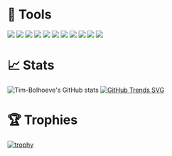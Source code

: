 # 🔨 Tools 
![](https://img.shields.io/badge/Windows-informational?style=flat&logo=Windows&logoColor=white&color=0078D6)
![](https://img.shields.io/badge/Django-informational?style=flat&logo=Django&logoColor=white&color=092E20)
![](https://img.shields.io/badge/Python-informational?style=flat&logo=Python&logoColor=white&color=3776AB)
![](https://img.shields.io/badge/SQLite-informational?style=flat&logo=SQLite&logoColor=white&color=003B57)
![](https://img.shields.io/badge/PostgreSQL-informational?style=flat&logo=PostgreSQL&logoColor=white&color=4169E1)
![](https://img.shields.io/badge/Javascript-informational?style=flat&logo=JavaScript&logoColor=white&color=F7DF1E)
![](https://img.shields.io/badge/HTML-informational?style=flat&logo=HTML5&logoColor=white&color=E34F26)
![](https://img.shields.io/badge/Bootstrap-informational?style=flat&logo=Bootstrap&logoColor=white&color=7952B3)
![](https://img.shields.io/badge/Batch-informational?style=flat&logo=PowerShell&logoColor=white&color=FF0000)
![](https://img.shields.io/badge/Git-informational?style=flat&logo=Git&logoColor=white&color=F05032)
![](https://img.shields.io/badge/Heroku-informational?style=flat&logo=Heroku&logoColor=white&color=430098)


# 📈 Stats 
![Tim-Bolhoeve's GitHub stats](https://github-readme-stats.vercel.app/api?username=Tim-Bolhoeve&show_icons=true&theme=radical)
[![GitHub Trends SVG](https://api.githubtrends.io/user/svg/TimBolhoeve-DBG/repos?time_range=one_year&include_private=True&theme=dark)](https://githubtrends.io)

# 🏆 Trophies 
[![trophy](https://github-profile-trophy.vercel.app/?username=Tim-Bolhoeve&theme=radical&column=-1&no-bg=true&no-frame=true)](https://github.com/Tim-Bolhoeve)
